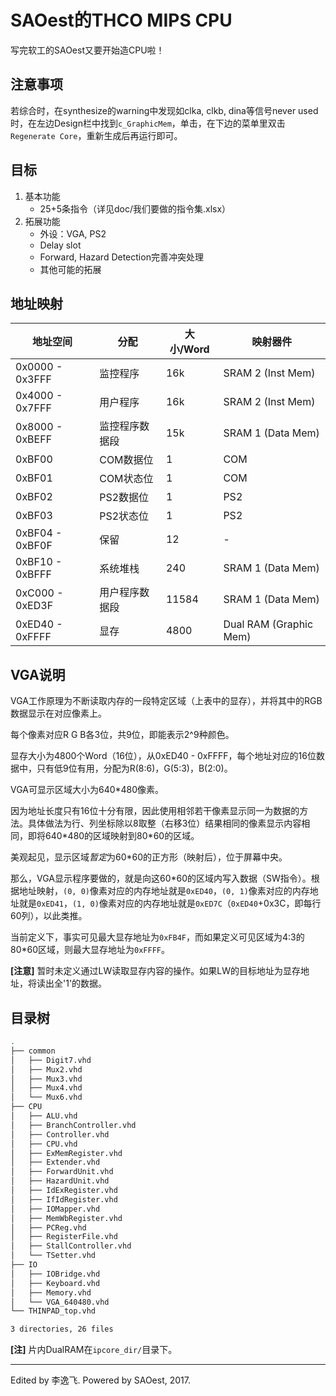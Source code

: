 # SAOest的THCO MIPS CPU

写完软工的SAOest又要开始造CPU啦！

## 注意事项

若综合时，在synthesize的warning中发现如clka, clkb, dina等信号never used时，在左边Design栏中找到```c_GraphicMem```，单击，在下边的菜单里双击```Regenerate Core```，重新生成后再运行即可。

## 目标

1. 基本功能
    - 25+5条指令（详见doc/我们要做的指令集.xlsx）
2. 拓展功能
    - 外设：VGA, PS2
    - Delay slot
    - Forward, Hazard Detection完善冲突处理
    - 其他可能的拓展

## 地址映射

|地址空间|分配|大小/Word|映射器件|
|---|---|---|---|
|0x0000 - 0x3FFF|监控程序|16k|SRAM 2 (Inst Mem)|
|0x4000 - 0x7FFF|用户程序|16k|SRAM 2 (Inst Mem)|
|0x8000 - 0xBEFF|监控程序数据段|15k|SRAM 1 (Data Mem)|
|0xBF00|COM数据位|1|COM|
|0xBF01|COM状态位|1|COM|
|0xBF02|PS2数据位|1|PS2|
|0xBF03|PS2状态位|1|PS2|
|0xBF04 - 0xBF0F|保留|12|-|
|0xBF10 - 0xBFFF|系统堆栈|240|SRAM 1 (Data Mem)|
|0xC000 - 0xED3F|用户程序数据段|11584|SRAM 1 (Data Mem)|
|0xED40 - 0xFFFF|显存|4800|Dual RAM (Graphic Mem)|

## VGA说明


VGA工作原理为不断读取内存的一段特定区域（上表中的显存），并将其中的RGB数据显示在对应像素上。

每个像素对应R G B各3位，共9位，即能表示2^9种颜色。

显存大小为4800个Word（16位），从0xED40 - 0xFFFF，每个地址对应的16位数据中，只有低9位有用，分配为R(8:6)，G(5:3)，B(2:0)。

VGA可显示区域大小为640\*480像素。

因为地址长度只有16位十分有限，因此使用相邻若干像素显示同一为数据的方法。具体做法为行、列坐标除以8取整（右移3位）结果相同的像素显示内容相同，即将640\*480的区域映射到80\*60的区域。

美观起见，显示区域*暂定*为60\*60的正方形（映射后），位于屏幕中央。

那么，VGA显示程序要做的，就是向这60\*60的区域内写入数据（SW指令）。根据地址映射，```(0, 0)```像素对应的内存地址就是```0xED40```，```(0, 1)```像素对应的内存地址就是```0xED41```，```(1, 0)```像素对应的内存地址就是```0xED7C```（```0xED40```+0x3C，即每行60列），以此类推。

当前定义下，事实可见最大显存地址为```0xFB4F```，而如果定义可见区域为4:3的80\*60区域，则最大显存地址为```0xFFFF```。

**[注意]** 暂时未定义通过LW读取显存内容的操作。如果LW的目标地址为显存地址，将读出全'1'的数据。

## 目录树

```bash
.
├── common
│   ├── Digit7.vhd
│   ├── Mux2.vhd
│   ├── Mux3.vhd
│   ├── Mux4.vhd
│   └── Mux6.vhd
├── CPU
│   ├── ALU.vhd
│   ├── BranchController.vhd
│   ├── Controller.vhd
│   ├── CPU.vhd
│   ├── ExMemRegister.vhd
│   ├── Extender.vhd
│   ├── ForwardUnit.vhd
│   ├── HazardUnit.vhd
│   ├── IdExRegister.vhd
│   ├── IfIdRegister.vhd
│   ├── IOMapper.vhd
│   ├── MemWbRegister.vhd
│   ├── PCReg.vhd
│   ├── RegisterFile.vhd
│   ├── StallController.vhd
│   └── TSetter.vhd
├── IO
│   ├── IOBridge.vhd
│   ├── Keyboard.vhd
│   ├── Memory.vhd
│   └── VGA_640480.vhd
└── THINPAD_top.vhd

3 directories, 26 files
```

**[注]** 片内DualRAM在```ipcore_dir/```目录下。

***

Edited by 李逸飞. Powered by SAOest, 2017.
